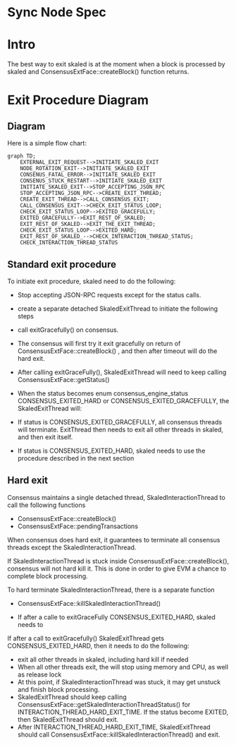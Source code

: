 # Sync Node Spec


# Intro

The best way to exit skaled is at the moment when a block is processed by skaled and 
ConsensusExtFace::createBlock() function returns.


# Exit Procedure Diagram

## Diagram

Here is a simple flow chart:

```mermaid
graph TD;
    EXTERNAL_EXIT_REQUEST-->INITIATE_SKALED_EXIT
    NODE_ROTATION_EXIT-->INITIATE_SKALED_EXIT
    CONSENUS_FATAL_ERROR-->INITIATE_SKALED_EXIT
    CONSENUS_STUCK_RESTART-->INITIATE_SKALED_EXIT
    INITIATE_SKALED_EXIT-->STOP_ACCEPTING_JSON_RPC
    STOP_ACCEPTING_JSON_RPC-->CREATE_EXIT_THREAD;
    CREATE_EXIT_THREAD-->CALL_CONSENSUS_EXIT;
    CALL_CONSENSUS_EXIT-->CHECK_EXIT_STATUS_LOOP;
    CHECK_EXIT_STATUS_LOOP-->EXITED_GRACEFULLY;
    EXITED_GRACEFULLY-->EXIT_REST_OF_SKALED;
    EXIT_REST_OF_SKALED-->EXIT_THE_EXIT_THREAD;
    CHECK_EXIT_STATUS_LOOP-->EXITED_HARD;
    EXIT_REST_OF_SKALED_-->CHECK_INTERACTION_THREAD_STATUS;
    CHECK_INTERACTION_THREAD_STATUS
```



## Standard exit procedure 

To initiate exit procedure, skaled need to do the following:

* Stop accepting JSON-RPC requests except for the status calls.
* create a separate detached SkaledExitThread to initiate the following steps 
* call exitGracefully() on consensus. 
* The consensus will first try it exit gracefully on return of ConsensusExtFace::createBlock() , 
  and then after  timeout will do the hard exit.
* After calling exitGraceFully(), SkaledExitThread will need to keep calling 
  ConsensusExtFace::getStatus()
* When the status becomes enum consensus_engine_status CONSENSUS_EXITED_HARD or 
  CONSENSUS_EXITED_GRACEFULLY, the SkaledExitThread will:

* If status is CONSENSUS_EXITED_GRACEFULLY, all consensus threads will terminate. ExitThread then needs to 
  exit all other threads in skaled, and then exit itself.
* If status is CONSENSUS_EXITED_HARD, skaled needs to use the procedure described in the next 
  section

## Hard exit

Consensus maintains a single detached thread, SkaledInteractionThread to call the following 
functions 

* ConsensusExtFace::createBlock()
* ConsensusExtFace::pendingTransactions

When consensus does hard exit, it guarantees to terminate all consensus threads except
the SkaledInteractionThread. 

If SkaledInteractionThread is stuck inside ConsensusExtFace::createBlock(), 
consensus will not hard kill it.  This is done in order to give EVM a chance to complete block 
processing.

To hard terminate SkaledInteractionThread, there is a separate function

* ConsensusExtFace::killSkaledInteractionThread()

* If after a calle to exitGraceFully CONSENSUS_EXITED_HARD, skaled needs to

If after a call to exitGracefully() SkaledExitThread gets CONSENSUS_EXITED_HARD, then it needs 
to do the following:
* exit all other threads in skaled, including hard kill if needed   
* When all other threads exit, the will stop using memory and CPU, as well as release lock
* At this point, if SkaledInteractionThread was stuck, it may get unstuck and finish block 
  processing.
* SkaledExitThread should keep calling ConsensusExtFace::getSkaledInteractionThreadStatus()
  for INTERACTION_THREAD_HARD_EXIT_TIME. If the status become EXITED, then SkaledExitThread should 
  exit.
* After INTERACTION_THREAD_HARD_EXIT_TIME, SkaledExitThread should call
  ConsensusExtFace::killSkaledInteractionThread() and exit. 


